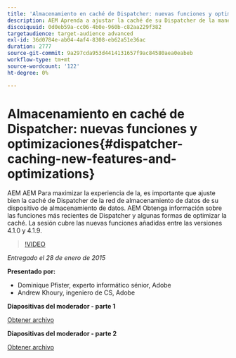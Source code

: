 ```yaml
---
title: 'Almacenamiento en caché de Dispatcher: nuevas funciones y optimizaciones'
description: AEM Aprenda a ajustar la caché de su Dispatcher de la manera más precisa. AEM Obtenga información sobre las funciones más recientes de Dispatcher y algunas formas de optimizar la caché. La sesión cubre las nuevas funciones añadidas entre las versiones 4.1.0 y 4.1.9.
discoiquuid: 0d0eb59a-cc06-4b0e-960b-c82aa229f382
targetaudience: target-audience advanced
exl-id: 36d0784e-ab04-4af4-8308-eb62a51e36ac
duration: 2777
source-git-commit: 9a297cda953d4414131657f9ac84580aea0eabeb
workflow-type: tm+mt
source-wordcount: '122'
ht-degree: 0%

---
```


# Almacenamiento en caché de Dispatcher: nuevas funciones y optimizaciones{#dispatcher-caching-new-features-and-optimizations}

AEM AEM Para maximizar la experiencia de la, es importante que ajuste bien la caché de Dispatcher de la red de almacenamiento de datos de su dispositivo de almacenamiento de datos. AEM Obtenga información sobre las funciones más recientes de Dispatcher y algunas formas de optimizar la caché. La sesión cubre las nuevas funciones añadidas entre las versiones 4.1.0 y 4.1.9.

>[!VIDEO](https://video.tv.adobe.com/v/19378/?quality=9)

*Entregado el 28 de enero de 2015*

**Presentado por:**

* Dominique Pfister, experto informático sénior, Adobe
* Andrew Khoury, ingeniero de CS, Adobe

**Diapositivas del moderador - parte 1**

[Obtener archivo](assets/aemgems-dispatcher-caching-part1-jan-28-2015.pdf)

**Diapositivas del moderador - parte 2**

[Obtener archivo](assets/aemgems-dispatcher-caching-part2-jan-28-2015.pdf)
<!--
[Get back to the Overview](https://helpx.adobe.com/experience-manager/kt/eseminars/gems/aem-index.html)
-->
